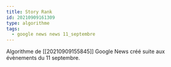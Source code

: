 ```yaml
---
title: Story Rank
id: 20210909161309
type: algorithme
tags:
  - google news news 11_septembre
---
```


Algorithme de [[20210909155845]] Google News créé suite aux évènements du 11 septembre.